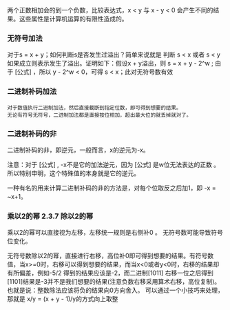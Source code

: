 两个正数相加会的到一个负数，比较表达式，x < y 与 x - y < 0 会产生不同的结果。这些属性是计算机运算的有限性造成的。

### 无符号加法 
对于s = x + y；如何判断s是否发生过溢出？简单来说就是 判断 s < x 或者 s < y 如果成立则表示发生了溢出。证明如下：假设x + y溢出，则 s = x + y - 2^w ; 由于 [公式] ，所以 y - 2^w < 0，可得 s < x；此对无符号数有效
### 二进制补码加法
    对于数值执行二进制加法，然后直接截断到指定位数，即可得到想要的结果。
    无论有符号无符号，二进制加法都是直接按位相加，超出最大位的就丢掉就对了。

### 二进制补码的非

二进制补码的非，即逆元，一般而言，x的逆元为-x。

注意：对于 [公式] , -x不是它的加法逆元，因为 [公式] 是w位无法表达的正数 。所以特别申明，这个特殊值的本身就是它的逆元。

一种有名的用来计算二进制补码的非的方法是，对每个位取反之后加1，即 -x = ~x+1。

### 乘以2的幂 2.3.7 除以2的幂
乘以2的幂可以直接视为左移，左移统一规则是右侧补0 。 无符号数可能导致符号位变化。

无符号数除以2的幂，直接进行右移，高位补0即可得到想要的结果。有符号数值，当x>=0时，右移可以得到想要的结果，而当x<0或者y<0时，右移的结果却有所偏差，例如-5/2 得到的结果应该是-2，而二进制[1011] 右移一位之后得到[1101]结果是-3并不是我们想要的结果(注意负数右移采用算术右移，高位复制)。也就是说：整数除法应该将负的结果向0方向舍入。 可以通过一个小技巧来处理，那就是 x/y = (x + y - 1)/y的方式向上取整